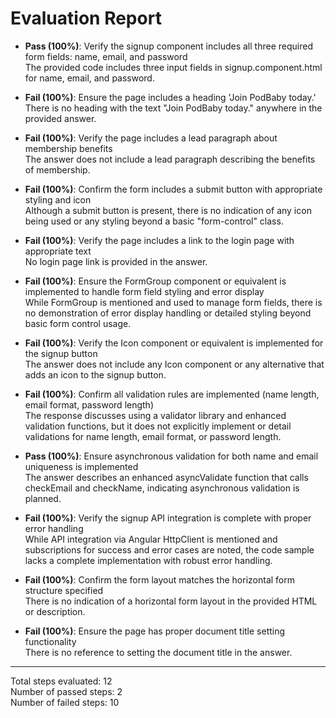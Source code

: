 # Evaluation Report

- **Pass (100%)**: Verify the signup component includes all three required form fields: name, email, and password  
  The provided code includes three input fields in signup.component.html for name, email, and password.

- **Fail (100%)**: Ensure the page includes a heading 'Join PodBaby today.'  
  There is no heading with the text "Join PodBaby today." anywhere in the provided answer.

- **Fail (100%)**: Verify the page includes a lead paragraph about membership benefits  
  The answer does not include a lead paragraph describing the benefits of membership.

- **Fail (100%)**: Confirm the form includes a submit button with appropriate styling and icon  
  Although a submit button is present, there is no indication of any icon being used or any styling beyond a basic "form-control" class.

- **Fail (100%)**: Verify the page includes a link to the login page with appropriate text  
  No login page link is provided in the answer.

- **Fail (100%)**: Ensure the FormGroup component or equivalent is implemented to handle form field styling and error display  
  While FormGroup is mentioned and used to manage form fields, there is no demonstration of error display handling or detailed styling beyond basic form control usage.

- **Fail (100%)**: Verify the Icon component or equivalent is implemented for the signup button  
  The answer does not include any Icon component or any alternative that adds an icon to the signup button.

- **Fail (100%)**: Confirm all validation rules are implemented (name length, email format, password length)  
  The response discusses using a validator library and enhanced validation functions, but it does not explicitly implement or detail validations for name length, email format, or password length.

- **Pass (100%)**: Ensure asynchronous validation for both name and email uniqueness is implemented  
  The answer describes an enhanced asyncValidate function that calls checkEmail and checkName, indicating asynchronous validation is planned.

- **Fail (100%)**: Verify the signup API integration is complete with proper error handling  
  While API integration via Angular HttpClient is mentioned and subscriptions for success and error cases are noted, the code sample lacks a complete implementation with robust error handling.

- **Fail (100%)**: Confirm the form layout matches the horizontal form structure specified  
  There is no indication of a horizontal form layout in the provided HTML or description.

- **Fail (100%)**: Ensure the page has proper document title setting functionality  
  There is no reference to setting the document title in the answer.

---

Total steps evaluated: 12  
Number of passed steps: 2  
Number of failed steps: 10
